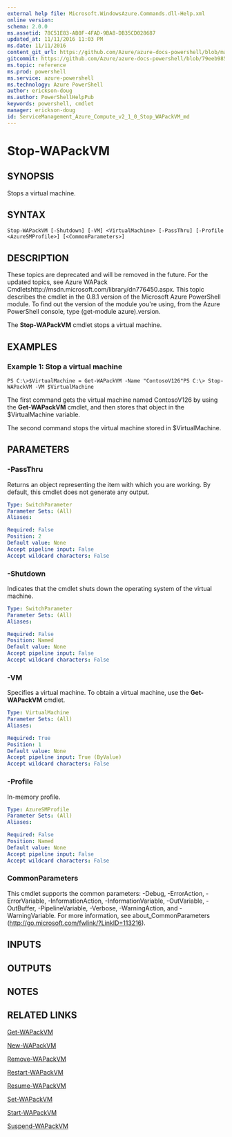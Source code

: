 ```yaml
---
external help file: Microsoft.WindowsAzure.Commands.dll-Help.xml
online version: 
schema: 2.0.0
ms.assetid: 78C51E83-AB0F-4FAD-9BA8-DB35CD028687
updated_at: 11/11/2016 11:03 PM
ms.date: 11/11/2016
content_git_url: https://github.com/Azure/azure-docs-powershell/blob/master/azureps-cmdlets-docs/ServiceManagement/Azure.Compute/v2.1.0/Stop-WAPackVM.md
gitcommit: https://github.com/Azure/azure-docs-powershell/blob/79eeb985ea480979357fb4695832a0c3d29a48bf/azureps-cmdlets-docs/ServiceManagement/Azure.Compute/v2.1.0/Stop-WAPackVM.md
ms.topic: reference
ms.prod: powershell
ms.service: azure-powershell
ms.technology: Azure PowerShell
author: erickson-doug
ms.author: PowerShellHelpPub
keywords: powershell, cmdlet
manager: erickson-doug
id: ServiceManagement_Azure_Compute_v2_1_0_Stop_WAPackVM_md
---
```


# Stop-WAPackVM

## SYNOPSIS
Stops a virtual machine.

## SYNTAX

```
Stop-WAPackVM [-Shutdown] [-VM] <VirtualMachine> [-PassThru] [-Profile <AzureSMProfile>] [<CommonParameters>]
```

## DESCRIPTION
These topics are deprecated and will be removed in the future.
For the updated topics, see  Azure WAPack Cmdletshttp://msdn.microsoft.com/library/dn776450.aspx.
This topic describes the cmdlet in the 0.8.1 version of the Microsoft Azure PowerShell module.
To find out the version of the module you're using, from the Azure PowerShell console, type (get-module azure).version.

The **Stop-WAPackVM** cmdlet stops a virtual machine.

## EXAMPLES

### Example 1: Stop a virtual machine
```
PS C:\>$VirtualMachine = Get-WAPackVM -Name "ContosoV126"PS C:\> Stop-WAPackVM -VM $VirtualMachine
```

The first command gets the virtual machine named ContosoV126 by using the **Get-WAPackVM** cmdlet, and then stores that object in the $VirtualMachine variable.

The second command stops the virtual machine stored in $VirtualMachine.

## PARAMETERS

### -PassThru
Returns an object representing the item with which you are working.
By default, this cmdlet does not generate any output.

```yaml
Type: SwitchParameter
Parameter Sets: (All)
Aliases: 

Required: False
Position: 2
Default value: None
Accept pipeline input: False
Accept wildcard characters: False
```

### -Shutdown
Indicates that the cmdlet shuts down the operating system of the virtual machine.

```yaml
Type: SwitchParameter
Parameter Sets: (All)
Aliases: 

Required: False
Position: Named
Default value: None
Accept pipeline input: False
Accept wildcard characters: False
```

### -VM
Specifies a virtual machine.
To obtain a virtual machine, use the **Get-WAPackVM** cmdlet.

```yaml
Type: VirtualMachine
Parameter Sets: (All)
Aliases: 

Required: True
Position: 1
Default value: None
Accept pipeline input: True (ByValue)
Accept wildcard characters: False
```

### -Profile
In-memory profile.

```yaml
Type: AzureSMProfile
Parameter Sets: (All)
Aliases: 

Required: False
Position: Named
Default value: None
Accept pipeline input: False
Accept wildcard characters: False
```

### CommonParameters
This cmdlet supports the common parameters: -Debug, -ErrorAction, -ErrorVariable, -InformationAction, -InformationVariable, -OutVariable, -OutBuffer, -PipelineVariable, -Verbose, -WarningAction, and -WarningVariable. For more information, see about_CommonParameters (http://go.microsoft.com/fwlink/?LinkID=113216).

## INPUTS

## OUTPUTS

## NOTES

## RELATED LINKS

[Get-WAPackVM](xref:ServiceManagement/Azure.Compute/v2.1.0/Get-WAPackVM.md)

[New-WAPackVM](xref:ServiceManagement/Azure.Compute/v2.1.0/New-WAPackVM.md)

[Remove-WAPackVM](xref:ServiceManagement/Azure.Compute/v2.1.0/Remove-WAPackVM.md)

[Restart-WAPackVM](xref:ServiceManagement/Azure.Compute/v2.1.0/Restart-WAPackVM.md)

[Resume-WAPackVM](xref:ServiceManagement/Azure.Compute/v2.1.0/Resume-WAPackVM.md)

[Set-WAPackVM](xref:ServiceManagement/Azure.Compute/v2.1.0/Set-WAPackVM.md)

[Start-WAPackVM](xref:ServiceManagement/Azure.Compute/v2.1.0/Start-WAPackVM.md)

[Suspend-WAPackVM](xref:ServiceManagement/Azure.Compute/v2.1.0/Suspend-WAPackVM.md)


